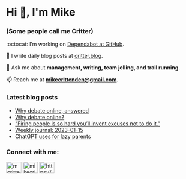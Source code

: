 # Hi 👋, I'm Mike
### (Some people call me Critter)

:octocat: I’m working on [Dependabot at GitHub](https://github.com/features/security).

📝 I write daily blog posts at [critter.blog](https://critter.blog).

💬 Ask me about **management, writing, team jelling, and trail running**.

📫 Reach me at **mikecrittenden@gmail.com**.

### Latest blog posts
<!-- BLOG-POST-LIST:START -->
- [Why debate online, answered](https://critter.blog/2023/01/18/why-debate-online-answered/)
- [Why debate online?](https://critter.blog/2023/01/17/why-debate-online/)
- [“Firing people is so hard you’ll invent excuses not to do it.”](https://critter.blog/2023/01/16/firing-people-is-so-hard-youll-invent-excuses-not-to-do-it/)
- [Weekly journal: 2023-01-15](https://critter.blog/2023/01/15/weekly-journal-2023-01-15/)
- [ChatGPT uses for lazy parents](https://critter.blog/2023/01/13/chatgpt-uses-for-lazy-parents/)
<!-- BLOG-POST-LIST:END -->

<h3 align="left">Connect with me:</h3>
<p align="left">
<a href="https://twitter.com/mcrittenden" target="blank"><img align="center" src="https://raw.githubusercontent.com/rahuldkjain/github-profile-readme-generator/master/src/images/icons/Social/twitter.svg" alt="mcrittenden" height="30" width="40" /></a>
<a href="https://linkedin.com/in/mikecrittenden" target="blank"><img align="center" src="https://raw.githubusercontent.com/rahuldkjain/github-profile-readme-generator/master/src/images/icons/Social/linked-in-alt.svg" alt="mikecrittenden" height="30" width="40" /></a>
<a href="https://critter.blog/feed/" target="blank"><img align="center" src="https://raw.githubusercontent.com/rahuldkjain/github-profile-readme-generator/master/src/images/icons/Social/rss.svg" alt="https://critter.blog/feed/" height="30" width="40" /></a>
</p>
